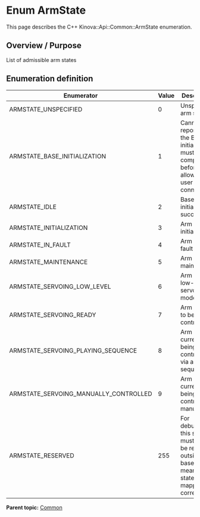 # Enum ArmState

This page describes the C++ Kinova::Api::Common::ArmState enumeration.

## Overview / Purpose

List of admissible arm states

## Enumeration definition

|Enumerator|Value|Description|
|----------|-----|-----------|
|ARMSTATE\_UNSPECIFIED|0|Unspecified arm state|
|ARMSTATE\_BASE\_INITIALIZATION|1|Cannot be reported as the Base initialization must be completed before allowing user connection|
|ARMSTATE\_IDLE|2|Base initialization succeeded|
|ARMSTATE\_INITIALIZATION|3|Arm is being initialized|
|ARMSTATE\_IN\_FAULT|4|Arm is in fault|
|ARMSTATE\_MAINTENANCE|5|Arm is in maintenance|
|ARMSTATE\_SERVOING\_LOW\_LEVEL|6|Arm is in low-level servoing mode|
|ARMSTATE\_SERVOING\_READY|7|Arm is ready to be controlled|
|ARMSTATE\_SERVOING\_PLAYING\_SEQUENCE|8|Arm is currently being controlled via a sequence|
|ARMSTATE\_SERVOING\_MANUALLY\_CONTROLLED|9|Arm is currently being controlled manually|
|ARMSTATE\_RESERVED|255|For debugging, this state must never be reported outside the base. this means that a state is not mapped correctly|

**Parent topic:** [Common](../references/summary_Common.md)

